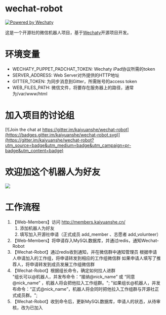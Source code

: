 # wechat-robot

[![Powered by Wechaty](https://img.shields.io/badge/Powered%20By-Wechaty-brightgreen.svg)](https://wechaty.js.org)

这是一个开源社的微信机器人项目，基于[Wechaty](http://github.com/wechaty/wechaty)开源项目开发。

# 环境变量

* WECHATY_PUPPET_PADCHAT_TOKEN: Wechaty iPad协议所需的token
* SERVER_ADDRESS: Web Server对外提供的HTTP地址
* GITTER_TOKEN: 为同步消息到Gitter，所需账号的access token
* WEB_FILES_PATH: 微信文件，将要存在服务器上的路径，通常为/var/www/html

# 加入项目的讨论组

[![Join the chat at https://gitter.im/kaiyuanshe/wechat-robot](https://badges.gitter.im/kaiyuanshe/wechat-robot.svg)](https://gitter.im/kaiyuanshe/wechat-robot?utm_source=badge&utm_medium=badge&utm_campaign=pr-badge&utm_content=badge)

# 欢迎加这个机器人为好友

![](logo.png)

# 工作流程

1. 【Web-Members】访问 http://members.kaiyuanshe.cn/ 
    1. 添加机器人为好友
    2. 填写加入开源社申请（正式成员 add_member 、志愿者 add_volunteer）
2. 【Web-Members】将申请存入MySQL数据库，并通过redis，通知Wechat-Robot
3. 【Wechat-Robot】通过redis收到通知，并在微信群中通知管理员
    根据申请人申请加入的工作组，将申请转发到相应的工作组微信群
    如果申请人填写了推荐人，将申请转发到成员发展工作组微信群
4. 【Wechat-Robot】根据组长命令，确定如何拉人进群    
    "组长可以@机器人，并发布命令：“接纳@nick_name” 或 “同意@nick_name” ，机器人将会把他拉入工作组群。";
    "如果组长@机器人，并发布命令：“正式@nick_name”，机器人将会同时把他拉入工作组群与开源社正式成员群。";
5. 【Wechat-Robot】收到命令后，更新MySQL数据库，申请人的状态，从待审核，改为已加入

